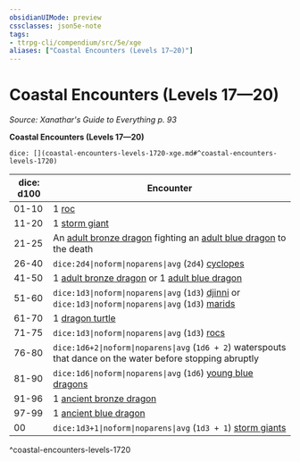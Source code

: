 ```yaml
---
obsidianUIMode: preview
cssclasses: json5e-note
tags:
- ttrpg-cli/compendium/src/5e/xge
aliases: ["Coastal Encounters (Levels 17—20)"]
---
```

# Coastal Encounters (Levels 17—20)
*Source: Xanathar's Guide to Everything p. 93* 

**Coastal Encounters (Levels 17—20)**

`dice: [](coastal-encounters-levels-1720-xge.md#^coastal-encounters-levels-1720)`

| dice: d100 | Encounter |
|------------|-----------|
| 01-10 | 1 [roc](3-Mechanics/CLI/bestiary/monstrosity/roc.md) |
| 11-20 | 1 [storm giant](3-Mechanics/CLI/bestiary/giant/storm-giant.md) |
| 21-25 | An [adult bronze dragon](3-Mechanics/CLI/bestiary/dragon/adult-bronze-dragon.md) fighting an [adult blue dragon](3-Mechanics/CLI/bestiary/dragon/adult-blue-dragon.md) to the death |
| 26-40 | `dice:2d4\|noform\|noparens\|avg` (`2d4`) [cyclopes](3-Mechanics/CLI/bestiary/giant/cyclops.md) |
| 41-50 | 1 [adult bronze dragon](3-Mechanics/CLI/bestiary/dragon/adult-bronze-dragon.md) or 1 [adult blue dragon](3-Mechanics/CLI/bestiary/dragon/adult-blue-dragon.md) |
| 51-60 | `dice:1d3\|noform\|noparens\|avg` (`1d3`) [djinni](3-Mechanics/CLI/bestiary/elemental/djinni.md) or `dice:1d3\|noform\|noparens\|avg` (`1d3`) [marids](3-Mechanics/CLI/bestiary/elemental/marid.md) |
| 61-70 | 1 [dragon turtle](3-Mechanics/CLI/bestiary/dragon/dragon-turtle.md) |
| 71-75 | `dice:1d3\|noform\|noparens\|avg` (`1d3`) [rocs](3-Mechanics/CLI/bestiary/monstrosity/roc.md) |
| 76-80 | `dice:1d6+2\|noform\|noparens\|avg` (`1d6 + 2`) waterspouts that dance on the water before stopping abruptly |
| 81-90 | `dice:1d6\|noform\|noparens\|avg` (`1d6`) [young blue dragons](3-Mechanics/CLI/bestiary/dragon/young-blue-dragon.md) |
| 91-96 | 1 [ancient bronze dragon](3-Mechanics/CLI/bestiary/dragon/ancient-bronze-dragon.md) |
| 97-99 | 1 [ancient blue dragon](3-Mechanics/CLI/bestiary/dragon/ancient-blue-dragon.md) |
| 00 | `dice:1d3+1\|noform\|noparens\|avg` (`1d3 + 1`) [storm giants](3-Mechanics/CLI/bestiary/giant/storm-giant.md) |
^coastal-encounters-levels-1720